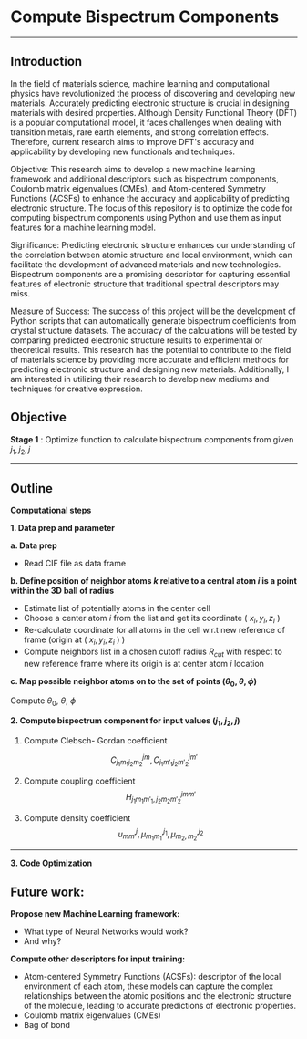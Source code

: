 # **Compute Bispectrum Components**
---
## Introduction
In the field of materials science, machine learning and computational physics have revolutionized the process of discovering and developing new materials. Accurately predicting electronic structure is crucial in designing materials with desired properties. Although Density Functional Theory (DFT) is a popular computational model, it faces challenges when dealing with transition metals, rare earth elements, and strong correlation effects. Therefore, current research aims to improve DFT's accuracy and applicability by developing new functionals and techniques.

Objective: This research aims to develop a new machine learning framework and additional descriptors such as bispectrum components, Coulomb matrix eigenvalues (CMEs), and Atom-centered Symmetry Functions (ACSFs) to enhance the accuracy and applicability of predicting electronic structure. The focus of this repository is to optimize the code for computing bispectrum components using Python and use them as input features for a machine learning model.

Significance: Predicting electronic structure enhances our understanding of the correlation between atomic structure and local environment, which can facilitate the development of advanced materials and new technologies. Bispectrum components are a promising descriptor for capturing essential features of electronic structure that traditional spectral descriptors may miss.

Measure of Success: The success of this project will be the development of Python scripts that can automatically generate bispectrum coefficients from crystal structure datasets. The accuracy of the calculations will be tested by comparing predicted electronic structure results to experimental or theoretical results. This research has the potential to contribute to the field of materials science by providing more accurate and efficient methods for predicting electronic structure and designing new materials. Additionally, I am interested in utilizing their research to develop new mediums and techniques for creative expression.

Objective
---

**Stage 1** : Optimize function to calculate bispectrum components from given $j_1, j_2, j$

---
## Outline
**Computational steps**

**1. Data prep and parameter**

**a. Data prep**

- Read CIF file as data frame

**b. Define position of neighbor atoms $k$ relative to a central atom $i$  is a point within the 3D ball of radius**

- Estimate list of potentially atoms in the center cell
- Choose a center atom $i$  from the list and get its coordinate  ( $x_i,y_i,z_i$ )
- Re-calculate coordinate for all atoms in the cell w.r.t new reference of frame  (origin at ( $x_i, y_i, z_i$ ) )
- Compute neighbors list in a chosen cutoff radius $R_{cut}$ with respect to new reference frame where its origin is at center atom $i$  location

**c. Map possible neighbor atoms on to the set of points $(\theta_0, \theta,\phi)$**

Compute $\theta_0, \ \theta, \ \phi$

**2. Compute bispectrum component for input values $(j_1, j_2, j)$**
1. Compute Clebsch- Gordan coefficient

$$ C^{jm}_{{j_1}{m_1}{j_2}{m_2}}, C^{jm'}_{{j_1}{m'_1}{j_2}{m'_2}} $$

2. Compute coupling coefficient
$$H^{jmm'}_{{{j_1}{m_1}{m'_1}} ,{{j_2}{m_2}{m'_2}}}$$

3. Compute  density coefficient
$$u^j_{mm'}, \mu_{m_1m_1'}^{j_1}, \mu_{m_2,m_2'}^{j_2}$$
---
**3. Code Optimization**

## Future work:
**Propose new Machine Learning framework:**

  - What type of Neural Networks would work?
  - And why?
  
**Compute other descriptors for input training:**

  - Atom-centered Symmetry Functions (ACSFs): descriptor of the local environment of each atom, these models can capture the complex relationships between the atomic positions and the electronic structure of the molecule, leading to accurate predictions of electronic properties.
  - Coulomb matrix eigenvalues (CMEs) 
  - Bag of bond 

